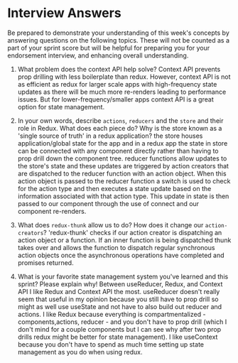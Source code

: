 # Interview Answers
Be prepared to demonstrate your understanding of this week's concepts by answering questions on the following topics. These will not be counted as a part of your sprint score but will be helpful for preparing you for your endorsement interview, and enhancing overall understanding.

1. What problem does the context API help solve?
    Context API prevents prop drilling with less boilerplate than redux. However, context API is not as efficient as redux for larger scale apps with high-frequency state updates as there will be much more re-renders leading to performance issues. But for lower-frequency/smaller apps context API is a great option for state management.

2. In your own words, describe `actions`, `reducers` and the `store` and their role in Redux. What does each piece do? Why is the store known as a 'single source of truth' in a redux application?
    the store houses application/global state for the app and in a redux app the state in store can be connected with any component directly rather than having to prop drill down the component tree. 
    reducer functions allow updates to the store's state and these updates are triggered by action creators that are dispatched to the reducer function with an action object. When this action object is passed to the reducer function a switch is used to check for the action type and then executes a state update based on the information associated with that action type. This update in state is then passed to our component through the use of connect and our component re-renders.

3. What does `redux-thunk` allow us to do? How does it change our `action-creators`?
    'redux-thunk' checks if our action creator is dispatching an action object or a function. If an inner function is being dispatched thunk takes over and allows the function to dispatch regular synchronous action objects once the asynchronous operations have completed and promises returned.

4. What is your favorite state management system you've learned and this sprint? Please explain why!
    Between useReducer, Redux, and Context API I like Redux and Context API the most. useReducer doesn't really seem that useful in my opinion because you still have to prop drill so might as well use useState and not have to also build out reducer and actions. I like Redux because everything is compartmentalized - components,actions, reducer - and you don't have to prop drill (which I don't mind for a couple components but I can see why after two prop drills redux might be better for state management). I like useContext because you don't have to spend as much time setting up state management as you do when using redux.
